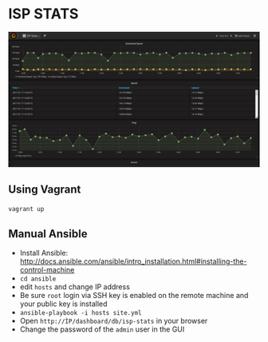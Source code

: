 # ISP STATS

![Grafana](/images/grafana.png?raw=true "Grafana")

## Using Vagrant
`vagrant up`

## Manual Ansible
* Install Ansible: http://docs.ansible.com/ansible/intro_installation.html#installing-the-control-machine
* `cd ansible`
* edit `hosts` and change IP address
* Be sure `root` login via SSH key is enabled on the remote machine and your public key is installed
* `ansible-playbook -i hosts site.yml`
* Open `http://ÌP/dashboard/db/isp-stats` in your browser
* Change the password of the `admin` user in the GUI
